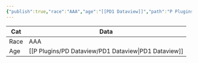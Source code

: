 ```yaml
---
{"publish":true,"race":"AAA","age":"[[PD1 Dataview]]","path":"P Plugins/PD Dataview/PD6 Inline in tables.md","permalink":"/p-plugins/pd-dataview/pd-6-inline-in-tables/","PassFrontmatter":true}
---
```



| Cat  | Data         |
| ---- | ------------ |
| Race | AAA |
| Age  | [[P Plugins/PD Dataview/PD1 Dataview\|PD1 Dataview]]  |
